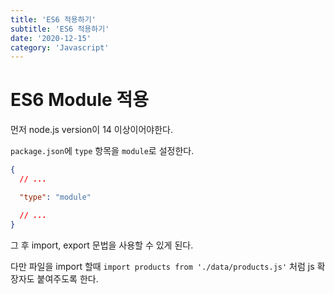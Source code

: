 ```yaml
---
title: 'ES6 적용하기'
subtitle: 'ES6 적용하기'
date: '2020-12-15'
category: 'Javascript'
---
```


# ES6 Module 적용

먼저 node.js version이 14 이상이어야한다.

`package.json`에 `type` 항목을 `module`로 설정한다.

```json
{
  // ...

  "type": "module"

  // ...
}
```

그 후 import, export 문법을 사용할 수 있게 된다.

다만 파일을 import 할때 `import products from './data/products.js'` 처럼 js 확장자도 붙여주도록 한다.
